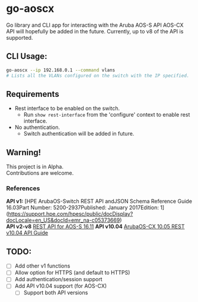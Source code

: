 # go-aoscx
Go library and CLI app for interacting with the Aruba AOS-S API
AOS-CX API will hopefully be added in the future.
Currently, up to v8 of the API is supported.

## CLI Usage:
```bash
go-aoscx --ip 192.168.0.1 --command vlans
# Lists all the VLANs configured on the switch with the IP specified.
```

## Requirements
- Rest interface to be enabled on the switch.
  - Run `show rest-interface` from the 'configure' context to enable rest interface.
- No authentication.
  - Switch authentication will be added in future.

## Warning!
This project is in Alpha.  
Contributions are welcome.

### References
**API v1:** [HPE ArubaOS-Switch REST API andJSON Schema Reference Guide 16.03Part Number: 5200-2937Published: January 2017Edition: 1]  (https://support.hpe.com/hpesc/public/docDisplay?docLocale=en_US&docId=emr_na-c05373669)  
**API v2-v8** [REST API for AOS-S 16.11](https://www.arubanetworks.com/techdocs/AOS-Switch/16.11/Aruba%20REST%20API%20for%20AOS-S%2016.11.pdf)
**API v10.04** [ArubaOS-CX 10.05 REST v10.04 API Guide](https://www.arubanetworks.com/techdocs/AOS-CX/10.05/HTML/5200-7320/index.html)

## TODO:
- [ ] Add other v1 functions
- [ ] Allow option for HTTPS (and default to HTTPS)
- [ ] Add authentication/session support
- [ ] Add API v10.04 support (for AOS-CX)
  - [ ] Support both API versions

